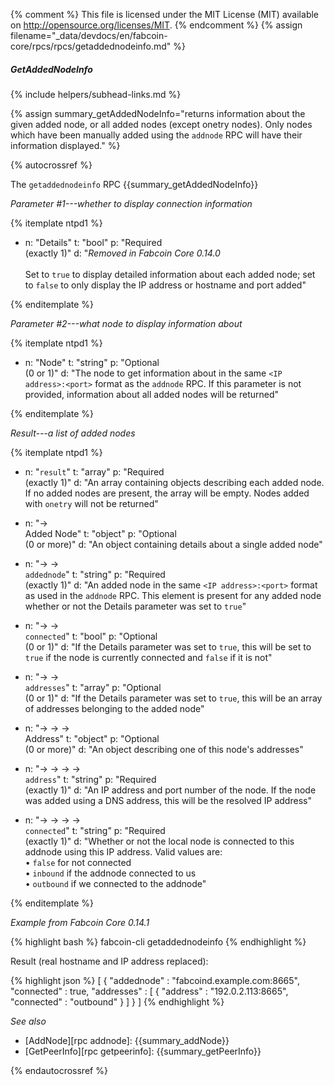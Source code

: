 {% comment %}
This file is licensed under the MIT License (MIT) available on
http://opensource.org/licenses/MIT.
{% endcomment %}
{% assign filename="_data/devdocs/en/fabcoin-core/rpcs/rpcs/getaddednodeinfo.md" %}

##### GetAddedNodeInfo
{% include helpers/subhead-links.md %}

{% assign summary_getAddedNodeInfo="returns information about the given added node, or all added nodes (except onetry nodes). Only nodes which have been manually added using the `addnode` RPC will have their information displayed." %}

{% autocrossref %}

The `getaddednodeinfo` RPC {{summary_getAddedNodeInfo}}

*Parameter #1---whether to display connection information*

{% itemplate ntpd1 %}
- n: "Details"
  t: "bool"
  p: "Required<br>(exactly 1)"
  d: "*Removed in Fabcoin Core 0.14.0*<br><br>Set to `true` to display detailed information about each added node; set to `false` to only display the IP address or hostname and port added"

{% enditemplate %}

*Parameter #2---what node to display information about*

{% itemplate ntpd1 %}
- n: "Node"
  t: "string"
  p: "Optional<br>(0 or 1)"
  d: "The node to get information about in the same `<IP address>:<port>` format as the `addnode` RPC.  If this parameter is not provided, information about all added nodes will be returned"

{% enditemplate %}

*Result---a list of added nodes*

{% itemplate ntpd1 %}
- n: "`result`"
  t: "array"
  p: "Required<br>(exactly 1)"
  d: "An array containing objects describing each added node.  If no added nodes are present, the array will be empty.  Nodes added with `onetry` will not be returned"

- n: "→<br>Added Node"
  t: "object"
  p: "Optional<br>(0 or more)"
  d: "An object containing details about a single added node"

- n: "→ →<br>`addednode`"
  t: "string"
  p: "Required<br>(exactly 1)"
  d: "An added node in the same `<IP address>:<port>` format as used in the `addnode` RPC.  This element is present for any added node whether or not the Details parameter was set to `true`"

- n: "→ →<br>`connected`"
  t: "bool"
  p: "Optional<br>(0 or 1)"
  d: "If the Details parameter was set to `true`, this will be set to `true` if the node is currently connected and `false` if it is not"

- n: "→ →<br>`addresses`"
  t: "array"
  p: "Optional<br>(0 or 1)"
  d: "If the Details parameter was set to `true`, this will be an array of addresses belonging to the added node"

- n: "→ → →<br>Address"
  t: "object"
  p: "Optional<br>(0 or more)"
  d: "An object describing one of this node's addresses"

- n: "→ → → →<br>`address`"
  t: "string"
  p: "Required<br>(exactly 1)"
  d: "An IP address and port number of the node.  If the node was added using a DNS address, this will be the resolved IP address"

- n: "→ → → →<br>`connected`"
  t: "string"
  p: "Required<br>(exactly 1)"
  d: "Whether or not the local node is connected to this addnode using this IP address.  Valid values are:<br>• `false` for not connected<br>• `inbound` if the addnode connected to us<br>• `outbound` if we connected to the addnode"

{% enditemplate %}

*Example from Fabcoin Core 0.14.1*

{% highlight bash %}
fabcoin-cli getaddednodeinfo
{% endhighlight %}

Result (real hostname and IP address replaced):

{% highlight json %}
[
    {
        "addednode" : "fabcoind.example.com:8665",
        "connected" : true,
        "addresses" : [
            {
                "address" : "192.0.2.113:8665",
                "connected" : "outbound"
            }
        ]
    }
]
{% endhighlight %}

*See also*

* [AddNode][rpc addnode]: {{summary_addNode}}
* [GetPeerInfo][rpc getpeerinfo]: {{summary_getPeerInfo}}

{% endautocrossref %}
